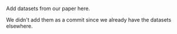 Add datasets from our paper here.

We didn't add them as a commit since we already have the datasets elsewhere.
